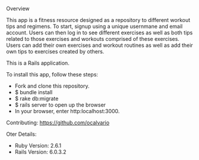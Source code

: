 Overview

This app is a fitness resource designed as a repository to different workout tips and regimens. To start, signup using a unique usernmane and email account. Users can then log in to see different exercises as well as both tips related to those exercises and workouts comprised of these exercises. Users can add their own exercises and workout routines as well as add their own tips to exercises created by others. 

This is a Rails application.

To install this app, follow these steps:

* Fork and clone this repository. 
* $ bundle install 
* $ rake db:migrate 
* $ rails server to open up the browser 
* In your browser, enter http:localhost:3000.

Contributing: https://github.com/ocalvario

Oter Details:
* Ruby Version: 2.6.1
* Rails Version: 6.0.3.2
